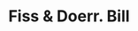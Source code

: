 ---
doi: 10.7916/D8W96N9C
date_other: '1890'
date_other_textual: 1890-1899
form: printed ephemera
genre:
- Invoices
name:
- Fiss & Doerr
object_in_context_url: https://biggert.cul.columbia.edu/items/view/ave_biggert_00995
subject_hierarchical_geographic:
- New York, New York, United States
subject_name:
- Fiss & Doerr
title: Fiss & Doerr. Bill
sort_title: Fiss & Doerr. Bill
call_number: ave_biggert_00995
coordinates:
- 40.71277777777778,-74.00583333333333
pid: ave_biggert_00995
identifiers: ave_biggert_00995
thumbnail: https://derivativo-1.library.columbia.edu/iiif/2/ldpd:344314/full/!256,256/0/native.jpg
permalink: /biggert/ave_biggert_00995/
layout: iiif-image-page
---